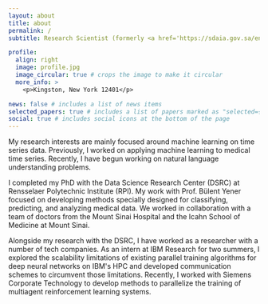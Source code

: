 ```yaml
---
layout: about
title: about
permalink: /
subtitle: Research Scientist (formerly <a href='https://sdaia.gov.sa/en/default.aspx'>SDAIA</a> (KSA), <a href='https://www.amazon.science/'>Amazon </a>). CTO at <a href='https://www.aiastrolabe.com/'>ai.astrolabe</a>. Building to scale smarter, not harder.

profile:
  align: right
  image: profile.jpg
  image_circular: true # crops the image to make it circular
  more_info: >
    <p>Kingston, New York 12401</p>

news: false # includes a list of news items
selected_papers: true # includes a list of papers marked as "selected={true}"
social: true # includes social icons at the bottom of the page
---
```


My research interests are mainly focused around machine learning on time series data. Previously, I worked on applying machine learning to medical time series. Recently, I have begun working on natural language understanding problems.

I completed my PhD with the Data Science Research Center (DSRC) at Rensselaer Polytechnic Institute (RPI). My work with Prof. Bülent Yener focused on developing methods specially designed for classifying, predicting, and analyzing medical data. We worked in collaboration with a team of doctors from the Mount Sinai Hospital and the Icahn School of Medicine at Mount Sinai. 

Alongside my research with the DSRC, I have worked as a researcher with a number of tech companies. As an intern at IBM Research for two summers, I explored the scalability limitations of existing parallel training algorithms for deep neural networks on IBM's HPC and developed communication schemes to circumvent those limitations. Recently, I worked with Siemens Corporate Technology to develop methods to parallelize the training of multiagent reinforcement learning systems.
